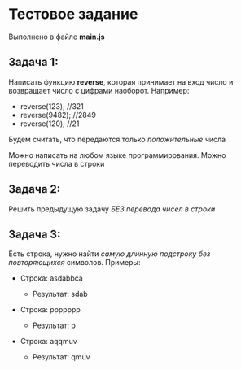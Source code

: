 # Тестовое задание

Выполнено в файле **main.js**

## Задача 1:

Написать функцию **reverse**, которая принимает на вход число и возвращает число с цифрами наоборот.
Например:

- reverse(123); //321
- reverse(9482); //2849
- reverse(120); //21

Будем считать, что передаются только _положительные_ числа

Можно написать на любом языке программирования. Можно переводить числа в строки

## Задача 2:

Решить предыдущую задачу _БЕЗ перевода чисел в строки_

## Задача 3:

Есть строка, нужно найти _самую длинную подстроку без повторяющихся_ символов.
Примеры:

- Строка: asdabbca

  - Результат: sdab

- Строка: ppppppp

  - Результат: p

- Строка: aqqmuv
  - Результат: qmuv
